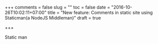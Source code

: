 +++
comments = false
slug = ""
toc = false
date = "2016-10-26T10:02:11+07:00"
title = "New feature: Comments in static site using Staticman(a NodeJS Middleman)"
draft = true

+++

Static man
